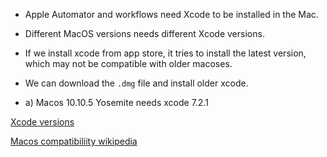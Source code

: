 - Apple Automator and workflows need Xcode to be installed in the Mac.  
- Different MacOS versions needs different Xcode versions.
- If we install xcode from app store, it tries to install the latest version, which may not be compatible with older macoses.
- We can download the `.dmg` file and install older xcode.

- a) Macos 10.10.5 Yosemite needs xcode 7.2.1

[Xcode versions](https://developer.apple.com/download/more/?name=Xcode)


[Macos compatibiliity wikipedia](https://en.wikipedia.org/wiki/Xcode)
